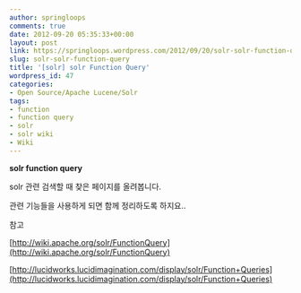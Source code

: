 ```yaml
---
author: springloops
comments: true
date: 2012-09-20 05:35:33+00:00
layout: post
link: https://springloops.wordpress.com/2012/09/20/solr-solr-function-query/
slug: solr-solr-function-query
title: '[solr] solr Function Query'
wordpress_id: 47
categories:
- Open Source/Apache Lucene/Solr
tags:
- function
- function query
- solr
- solr wiki
- Wiki
---
```


**solr function query**

  


solr  관련 검색할 때 찾은 페이지를 올려봅니다.

관련 기능들을 사용하게 되면 함께 정리하도록 하지요..

  


  


  


  


참고

[http://wiki.apache.org/solr/FunctionQuery](http://wiki.apache.org/solr/FunctionQuery)

[http://lucidworks.lucidimagination.com/display/solr/Function+Queries](http://lucidworks.lucidimagination.com/display/solr/Function+Queries)
